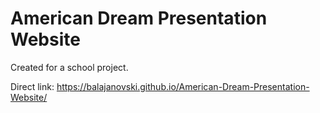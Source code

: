 # American Dream Presentation Website
Created for a school project.

Direct link: https://balajanovski.github.io/American-Dream-Presentation-Website/

